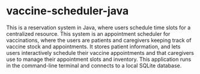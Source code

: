 # vaccine-scheduler-java
This is a reservation system in Java, where users schedule time slots for a centralized resource. This system is an appointment scheduler for vaccinations, where the users are patients and caregivers keeping track of vaccine stock and appointments. It stores patient information, and lets users interactively schedule their vaccine appointments and that caregivers use to manage their appointment slots and inventory. This application runs in the command-line terminal and connects to a local SQLite database.
